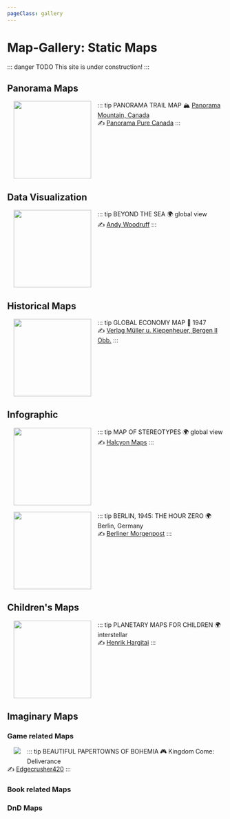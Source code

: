 ```yaml
---
pageClass: gallery
---
```

# Map-Gallery: Static Maps

::: danger TODO
This site is under construction!
:::

## Panorama Maps

<img src="https://www.panoramaresort.com/assets/Winter_2019_20_Trail_Map_website.jpg"  style="text-align:center; height:180px;float: left; margin: 0px 15px 15px 15px;" />

::: tip PANORAMA TRAIL MAP
:mountain_snow:  [Panorama Mountain, Canada](https://www.google.de/maps/@50.44175,-116.2304863,14.01z/data=!5m1!1e4)  
:writing_hand:  [Panorama Pure Canada](https://www.panoramaresort.com/assets/Winter_2019_20_Trail_Map.pdf)
:::

<p style="clear:both;"></p>

## Data Visualization

<img src="http://andywoodruff.com/blog/wp-content/uploads/2016/03/australia.jpg"  style="text-align:center; height:180px; float: left; margin: 0px 15px 15px 15px;"/>

::: tip BEYOND THE SEA
:earth_africa: global view  
:writing_hand:  [Andy Woodruff](http://andywoodruff.com/blog/beyond-the-sea/)
:::

<p style="clear:both;"></p>

## Historical Maps

<img src="https://imgur.com/qVBb5dW"  style="text-align:center; height:180px;float: left; margin: 0px 15px 15px 15px;"/>

::: tip GLOBAL ECONOMY MAP
:calendar: 1947  
:writing_hand:  [Verlag Müller u. Kiepenheuer, Bergen II Obb.](http://saarland.digicult-museen.net/objekte/6603)
:::

<p style="clear:both;"></p>

## Infographic 

<img src="https://images.squarespace-cdn.com/content/v1/55a676ebe4b0e7324c26d410/1459594527468-JYBNEE4XGXV24FB311PR/ke17ZwdGBToddI8pDm48kFIqeyKIx_4CypQkVpvjGEhZw-zPPgdn4jUwVcJE1ZvWQUxwkmyExglNqGp0IvTJZamWLI2zvYWH8K3-s_4yszcp2ryTI0HqTOaaUohrI8PIPVlqm4eRhrC4xHj1sUz6u8KOKL79uYahDQ3N51Lax9cKMshLAGzx4R3EDFOm1kBS/Stereotypes4.jpg?format=1500w"  style="text-align:center; height:180px;float: left; margin: 0px 15px 15px 15px;"/>

::: tip MAP OF STEREOTYPES
:earth_africa: global view  
:writing_hand:  [Halcyon Maps](https://www.halcyonmaps.com/the-map-of-stereotypes/)
:::

<p style="clear:both;"></p>

<img src="http://visualoop.com/media/2016/03/Stunde-Null-Berlin-1945-1040x676.jpg"  style="text-align:center; height:180px;float: left; margin: 0px 15px 15px 15px;"/>

::: tip BERLIN, 1945: THE HOUR ZERO
:earth_africa: Berlin, Germany  
:writing_hand:  [Berliner Morgenpost](http://visualoop.com/infographics/berlin-1945-the-hour-zero)
:::

<p style="clear:both;"></p>

## Children's Maps

<img src="https://childrensmaps.files.wordpress.com/2014/11/mars_en_m.jpg"  style="text-align:center; height:180px;float: left; margin: 0px 15px 15px 15px;"/>

::: tip PLANETARY MAPS FOR CHILDREN
:earth_africa: interstellar  
:writing_hand:  [Henrik Hargitai](https://childrensmaps.wordpress.com/planetary-maps-for-children/)
:::

<p style="clear:both;"></p>

## Imaginary Maps 

### Game related Maps

<img src="https://i.postimg.cc/mchMXZsR/Full-Map-Hi-Res-cut.jpg"  style="float: left; margin: 0px 15px 15px 15px;"/>

::: tip BEAUTIFUL PAPERTOWNS OF BOHEMIA
:video_game:  Kingdom Come: Deliverance  
:writing_hand:  [Edgecrusher420](https://forum.kingdomcomerpg.com/t/all-16-kingdom-come-deliverance-maps-high-resolution-no-markers/66445)
:::

<p style="clear:both;"></p>

### Book related Maps

### DnD Maps
<!--


https://www.loc.gov/resource/g9930.ct001880/


https://www.youtube.com/watch?time_continue=19&v=3Jhac84QdpA

-->
